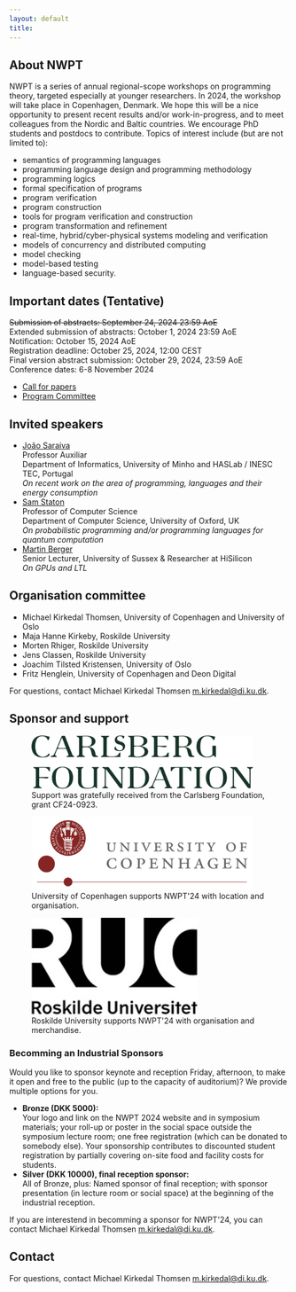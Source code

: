 ```yaml
---
layout: default
title: 
---
```



## About NWPT

NWPT is a series of annual regional-scope workshops on programming
theory, targeted especially at younger researchers. In 2024, the
workshop will take place in Copenhagen, Denmark. We hope this will be
a nice opportunity to present recent results and/or work-in-progress,
and to meet colleagues from the Nordic and Baltic countries. We
encourage PhD students and postdocs to contribute. Topics of interest
include (but are not limited to):

- semantics of programming languages
- programming language design and programming methodology
- programming logics
- formal specification of programs
- program verification
- program construction
- tools for program verification and construction
- program transformation and refinement
- real-time, hybrid/cyber-physical systems modeling and verification
- models of concurrency and distributed computing
- model checking
- model-based testing
- language-based security.

## Important dates (Tentative)

<s>Submission of abstracts: September 24, 2024 23:59 AoE</s><br>
Extended submission of abstracts: October 1, 2024 23:59 AoE<br>
Notification: October 15, 2024 AoE<br>
Registration deadline: October 25, 2024, 12:00 CEST<br>
Final version abstract submission: October 29, 2024, 23:59 AoE<br>
Conference dates: 6-8 November 2024

* <a href="call-for-paper.html">Call for papers</a>
* <a href="call-for-paper.html#program-committee">Program Committee</a>



## Invited speakers

* [João Saraiva](https://www.inesctec.pt/en/people/joao-alexandre-saraiva)<br>
  Professor Auxiliar<br>
  Department of Informatics, University of Minho and HASLab / INESC TEC, Portugal<br>
  _On recent work on the area of programming, languages and their energy consumption_
* [Sam Staton](https://www.cs.ox.ac.uk/people/samuel.staton/main.html)<br>
  Professor of Computer Science<br>
  Department of Computer Science, University of Oxford, UK<br>
  _On probabilistic programming and/or programming languages for quantum computation_
* [Martin Berger](https://martinfriedrichberger.net/)<br>
  Senior Lecturer, University of Sussex & Researcher at HiSilicon<br>
  _On GPUs and LTL_

## Organisation committee

  * Michael Kirkedal Thomsen, University of Copenhagen and University of Oslo
  * Maja Hanne Kirkeby, Roskilde University
  * Morten Rhiger, Roskilde University
  * Jens Classen, Roskilde University
  * Joachim Tilsted Kristensen, University of Oslo
  * Fritz Henglein, University of Copenhagen and Deon Digital

For questions, contact Michael Kirkedal Thomsen <m.kirkedal@di.ku.dk>.


## Sponsor and support

<figure>
  <a href="https://www.carlsbergfondet.dk/en"><img src="images/Carlsbergfondet_logo_2-liner_UK_RGB_GREEN.png" width="400" alt="Carslberg Foundation Sponsor Logo"></a>
  <figcaption>Support was gratefully received from the Carlsberg Foundation, grant CF24-0923.</figcaption>
</figure>
<figure>
  <a href="https://www.ku.dk/english/"><img src="images/ku.png" width="400" alt="University of Copenhagen"></a>
  <figcaption>University of Copenhagen supports NWPT'24 with location and organisation.</figcaption>
</figure>
<figure>
  <a href="https://ruc.dk/en"><img src="images/RUC-logo.jpg" width="300" alt="Roskilde University"></a>
  <figcaption>Roskilde University supports NWPT'24 with organisation and merchandise.</figcaption>
</figure>


### Becomming an Industrial Sponsors

Would you like to sponsor keynote and reception Friday, afternoon, to make it open and free to the public (up to the capacity of auditorium)? We provide multiple options for you.

* <b>Bronze (DKK 5000):</b><br/>
  Your logo and link on the NWPT 2024 website and in symposium materials; your roll-up or poster in the social space outside the symposium lecture room; one free registration (which can be donated to somebody else). Your sponsorship contributes to discounted student registration by partially covering on-site food and facility costs for students.
* <b>Silver (DKK 10000), final reception sponsor:</b><br/>
  All of Bronze, plus: Named sponsor of final reception; with sponsor presentation (in lecture room or social space) at the beginning of the industrial reception.

If you are interestend in becomming a sponsor for NWPT'24, you can contact Michael Kirkedal Thomsen <a href="mailto:m.kirkedal@di.ku.dk">m.kirkedal@di.ku.dk</a>.


## Contact

For questions, contact Michael Kirkedal Thomsen <m.kirkedal@di.ku.dk>.
